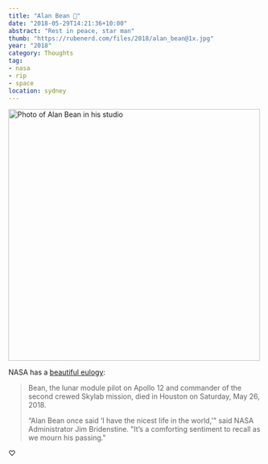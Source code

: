 ```yaml
---
title: "Alan Bean 🚀"
date: "2018-05-29T14:21:36+10:00"
abstract: "Rest in peace, star man"
thumb: "https://rubenerd.com/files/2018/alan_bean@1x.jpg"
year: "2018"
category: Thoughts
tag:
- nasa
- rip
- space
location: sydney
---
```

<p><img src="https://rubenerd.com/files/2018/alan_bean@1x.jpg" srcset="https://rubenerd.com/files/2018/alan_bean@1x.jpg 1x, https://rubenerd.com/files/2018/alan_bean@2x.jpg 2x" alt="Photo of Alan Bean in his studio" style="width:500px" /></p>

NASA has a [beautiful eulogy]:

> Bean, the lunar module pilot on Apollo 12 and commander of the second crewed Skylab mission, died in Houston on Saturday, May 26, 2018. 
> 
> “Alan Bean once said ‘I have the nicest life in the world,’" said NASA Administrator Jim Bridenstine. "It’s a comforting sentiment to recall as we mourn his passing."

♡

[beautiful eulogy]: https://www.nasa.gov/feature/alan-bean/

